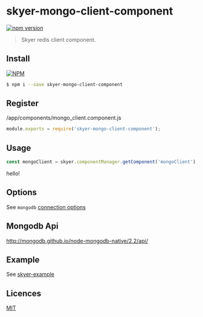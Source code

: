 # skyer-mongo-client-component

[![npm version](https://badge.fury.io/js/skyer-mongo-client-component.svg)](https://badge.fury.io/js/skyer-mongo-client-component)

> Skyer redis client component.

## Install

[![NPM](https://nodei.co/npm/skyer-mongo-client-component.png?downloads=true&downloadRank=true&stars=true)](https://nodei.co/npm/skyer-mongo-client-component/)

```bash
$ npm i --save skyer-mongo-client-component
```

## Register

/app/components/mongo_client.component.js

```js
module.exports = require('skyer-mongo-client-component');
```

## Usage

```js
const mongoClient = skyer.componentManager.getComponent('mongoClient');


```

hello!

## Options

See `mongodb` [connection options](https://github.com/luin/ioredis/blob/master/API.md#new-redisport-host-options)

## Mongodb Api

http://mongodb.github.io/node-mongodb-native/2.2/api/

## Example

See [skyer-example](https://github.com/skyerjs/skyer-example)

## Licences

[MIT](LICENSE)
